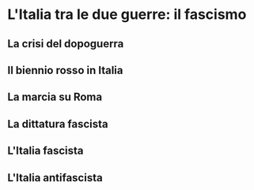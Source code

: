 # L'Italia tra le due guerre: il fascismo

## La crisi del dopoguerra

## Il biennio rosso in Italia

## La marcia su Roma

## La dittatura fascista

## L'Italia fascista

## L'Italia antifascista
